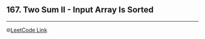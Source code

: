 ## 167. Two Sum II - Input Array Is Sorted
---
🌐[LeetCode Link](https://leetcode.com/problems/two-sum-ii-input-array-is-sorted/)